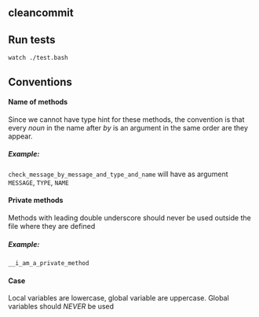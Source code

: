 cleancommit
---

## Run tests

```
watch ./test.bash
```

## Conventions

#### Name of methods

Since we cannot have type hint for these methods, the convention is that every _noun_ in the name after _by_ is an argument in the same order are they appear.

##### Example:

`check_message_by_message_and_type_and_name` will have as argument `MESSAGE`, `TYPE`, `NAME`

#### Private methods

Methods with leading double underscore should never be used outside the file where they are defined

##### Example:

`__i_am_a_private_method`

#### Case

Local variables are lowercase, global variable are uppercase. Global variables should 
_NEVER_ be used
